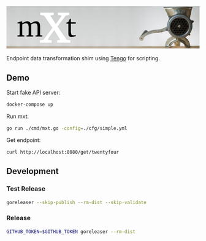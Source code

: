 ![mxt](./mast.jpg)

Endpoint data transformation shim using [Tengo](https://github.com/d5/tengo) for scripting.


## Demo

Start fake API server:
```bash
docker-compose up
```

Run mxt:
```bash
go run ./cmd/mxt.go -config=./cfg/simple.yml
```

Get endpoint:
```bash
curl http://localhost:8080/get/twentyfour
```


## Development

### Test Release

```bash
goreleaser --skip-publish --rm-dist --skip-validate
```

### Release

```bash
GITHUB_TOKEN=$GITHUB_TOKEN goreleaser --rm-dist
```